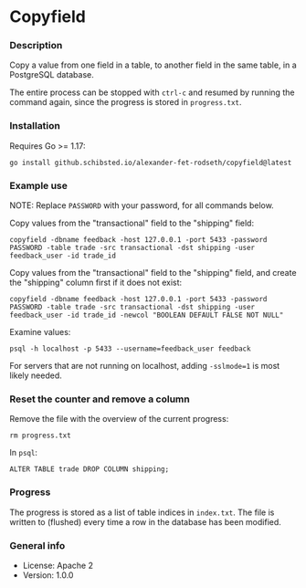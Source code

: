 # Copyfield

### Description

Copy a value from one field in a table, to another field in the same table, in a PostgreSQL database.

The entire process can be stopped with `ctrl-c` and resumed by running the command again, since the progress is stored in `progress.txt`.

### Installation

Requires Go >= 1.17:

    go install github.schibsted.io/alexander-fet-rodseth/copyfield@latest

### Example use

NOTE: Replace `PASSWORD` with your password, for all commands below.

Copy values from the "transactional" field to the "shipping" field:

    copyfield -dbname feedback -host 127.0.0.1 -port 5433 -password PASSWORD -table trade -src transactional -dst shipping -user feedback_user -id trade_id

Copy values from the "transactional" field to the "shipping" field, and create the "shipping" column first if it does not exist:

    copyfield -dbname feedback -host 127.0.0.1 -port 5433 -password PASSWORD -table trade -src transactional -dst shipping -user feedback_user -id trade_id -newcol "BOOLEAN DEFAULT FALSE NOT NULL"

Examine values:

    psql -h localhost -p 5433 --username=feedback_user feedback

For servers that are not running on localhost, adding `-sslmode=1` is most likely needed.

### Reset the counter and remove a column

Remove the file with the overview of the current progress:

    rm progress.txt

In `psql`:

    ALTER TABLE trade DROP COLUMN shipping;

### Progress

The progress is stored as a list of table indices in `index.txt`. The file is written to (flushed) every time a row in the database has been modified.

### General info

* License: Apache 2
* Version: 1.0.0
